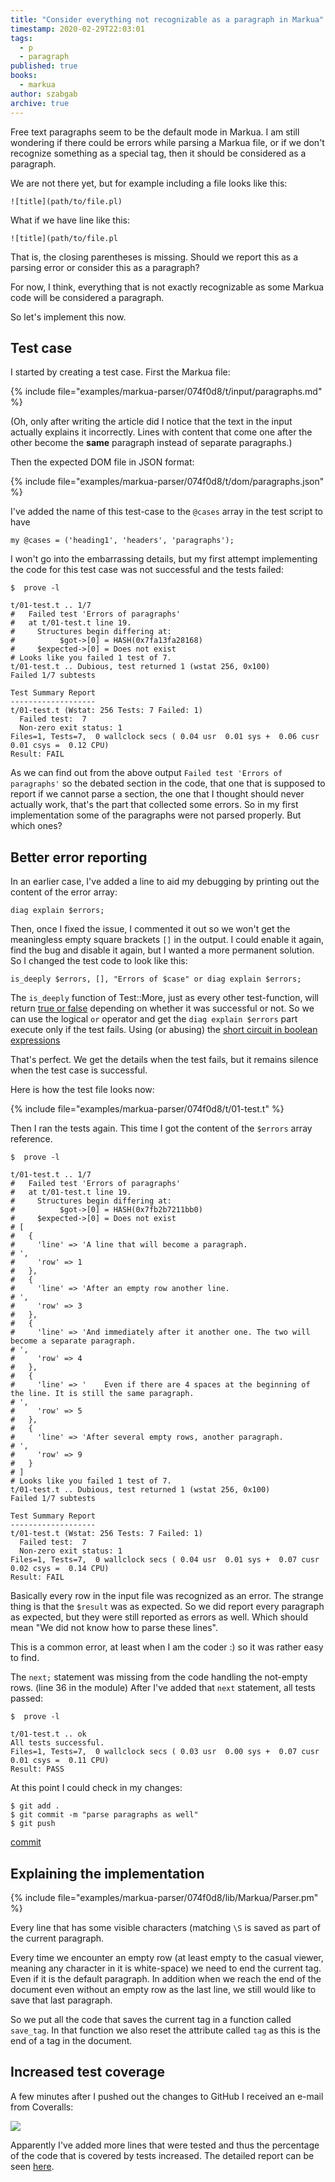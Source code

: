 ```yaml
---
title: "Consider everything not recognizable as a paragraph in Markua"
timestamp: 2020-02-29T22:03:01
tags:
  - p
  - paragraph
published: true
books:
  - markua
author: szabgab
archive: true
---
```



Free text paragraphs seem to be the default mode in Markua. I am still wondering if there could be errors while parsing
a Markua file, or if we don't recognize something as a special tag, then it should be considered as a paragraph.

We are not there yet, but for example including a file looks like this:

```
![title](path/to/file.pl)
```

What if we have line like this:

```
![title](path/to/file.pl
```

That is, the closing parentheses is missing. Should we report this as a parsing error or consider this as a paragraph?

For now, I think, everything that is not exactly recognizable as some Markua code will be considered a paragraph.

So let's implement this now.


## Test case

I started by creating a test case. First the Markua file:

{% include file="examples/markua-parser/074f0d8/t/input/paragraphs.md" %}

(Oh, only after writing the article did I notice that the text in the input actually explains it incorrectly. Lines with content that come one after the other become the <b>same</b> paragraph instead of separate paragraphs.)

Then the expected DOM file in JSON format:

{% include file="examples/markua-parser/074f0d8/t/dom/paragraphs.json" %}

I've added the name of this test-case to the `@cases` array in the test script to have

```
my @cases = ('heading1', 'headers', 'paragraphs');
```

I won't go into the embarrassing details, but my first attempt implementing the code for this test case was not successful and the tests failed:

```
$  prove -l
```

```
t/01-test.t .. 1/7
#   Failed test 'Errors of paragraphs'
#   at t/01-test.t line 19.
#     Structures begin differing at:
#          $got->[0] = HASH(0x7fa13fa28168)
#     $expected->[0] = Does not exist
# Looks like you failed 1 test of 7.
t/01-test.t .. Dubious, test returned 1 (wstat 256, 0x100)
Failed 1/7 subtests

Test Summary Report
-------------------
t/01-test.t (Wstat: 256 Tests: 7 Failed: 1)
  Failed test:  7
  Non-zero exit status: 1
Files=1, Tests=7,  0 wallclock secs ( 0.04 usr  0.01 sys +  0.06 cusr  0.01 csys =  0.12 CPU)
Result: FAIL
```

As we can find out from the above output `Failed test 'Errors of paragraphs'` so the debated
section in the code, that one that is supposed to report if we cannot parse a section, the one that I thought
should never actually work, that's the part that collected some errors. So in my first implementation
some of the paragraphs were not parsed properly. But which ones?

## Better error reporting

In an earlier case, I've added a line to aid my debugging by printing out the content of the error array:

```
diag explain $errors;
```

Then, once I fixed the issue, I commented it out so we won't get the meaningless empty square brackets `[]` in the output.
I could enable it again, find the bug and disable it again, but I wanted a more permanent solution. So I changed the test code to look like this:

```
is_deeply $errors, [], "Errors of $case" or diag explain $errors;
```

The `is_deeply` function of Test::More, just as every other test-function, will return [true or false](/boolean-values-in-perl) depending on whether it was successful or not. So we can use the logical `or` operator and get the `diag explain $errors` part execute only if the test fails. Using (or abusing) the [short circuit in boolean expressions](/short-circuit)

That's perfect. We get the details when the test fails, but it remains silence when the test case is successful.

Here is how the test file looks now:

{% include file="examples/markua-parser/074f0d8/t/01-test.t" %}

Then I ran the tests again. This time I got the content of the `$errors` array reference.

```
$  prove -l
```

```
t/01-test.t .. 1/7
#   Failed test 'Errors of paragraphs'
#   at t/01-test.t line 19.
#     Structures begin differing at:
#          $got->[0] = HASH(0x7fb2b7211bb0)
#     $expected->[0] = Does not exist
# [
#   {
#     'line' => 'A line that will become a paragraph.
# ',
#     'row' => 1
#   },
#   {
#     'line' => 'After an empty row another line.
# ',
#     'row' => 3
#   },
#   {
#     'line' => 'And immediately after it another one. The two will become a separate paragraph.
# ',
#     'row' => 4
#   },
#   {
#     'line' => '    Even if there are 4 spaces at the beginning of the line. It is still the same paragraph.
# ',
#     'row' => 5
#   },
#   {
#     'line' => 'After several empty rows, another paragraph.
# ',
#     'row' => 9
#   }
# ]
# Looks like you failed 1 test of 7.
t/01-test.t .. Dubious, test returned 1 (wstat 256, 0x100)
Failed 1/7 subtests

Test Summary Report
-------------------
t/01-test.t (Wstat: 256 Tests: 7 Failed: 1)
  Failed test:  7
  Non-zero exit status: 1
Files=1, Tests=7,  0 wallclock secs ( 0.04 usr  0.01 sys +  0.07 cusr  0.02 csys =  0.14 CPU)
Result: FAIL
```

Basically every row in the input file was recognized as an error.
The strange thing is that the `$result` was as expected. So we did report every paragraph as expected, but
they were still reported as errors as well. Which should mean "We did not know how to parse these lines".

This is a common error, at least when I am the coder :) so it was rather easy to find.

The `next;` statement was missing from the code handling the not-empty rows. (line 36 in the module)
After I've added that `next` statement, all tests passed:

```
$  prove -l
```

```
t/01-test.t .. ok
All tests successful.
Files=1, Tests=7,  0 wallclock secs ( 0.03 usr  0.00 sys +  0.07 cusr  0.01 csys =  0.11 CPU)
Result: PASS
```

At this point I could check in my changes:

```
$ git add .
$ git commit -m "parse paragraphs as well"
$ git push
```

[commit](https://github.com/szabgab/perl5-markua-parser/commit/074f0d87ca8e0ab0577104cf4bd0a24bf01f9c51)

## Explaining the implementation

{% include file="examples/markua-parser/074f0d8/lib/Markua/Parser.pm" %}

Every line that has some visible characters (matching `\S` is saved as part of the current paragraph.

Every time we encounter an empty row (at least empty to the casual viewer, meaning any character in it is white-space)
we need to end the current tag. Even if it is the default paragraph. In addition when we reach the end of the document
even without an empty row as the last line, we still would like to save that last paragraph.

So we put all the code that saves the current tag in a function called `save_tag`. In that function we also
reset the attribute called `tag` as this is the end of a tag in the document.


## Increased test coverage

A few minutes after I pushed out the changes to GitHub I received an e-mail from Coveralls:

![](/img/markua-parser-coveralls-coverage-increased-mail.png)

Apparently I've added more lines that were tested and thus the percentage of the code that is covered by tests increased.
The detailed report can be seen [here](https://coveralls.io/builds/15862795/source?filename=lib/Markua/Parser.pm).


